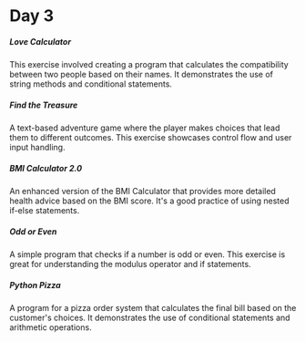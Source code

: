 # Day 3

##### Love Calculator
This exercise involved creating a program that calculates the compatibility between two people based on their names. It demonstrates the use of string methods and conditional statements.

##### Find the Treasure
A text-based adventure game where the player makes choices that lead them to different outcomes. This exercise showcases control flow and user input handling.

##### BMI Calculator 2.0
An enhanced version of the BMI Calculator that provides more detailed health advice based on the BMI score. It's a good practice of using nested if-else statements.

##### Odd or Even
A simple program that checks if a number is odd or even. This exercise is great for understanding the modulus operator and if statements.

##### Python Pizza
A program for a pizza order system that calculates the final bill based on the customer's choices. It demonstrates the use of conditional statements and arithmetic operations.
